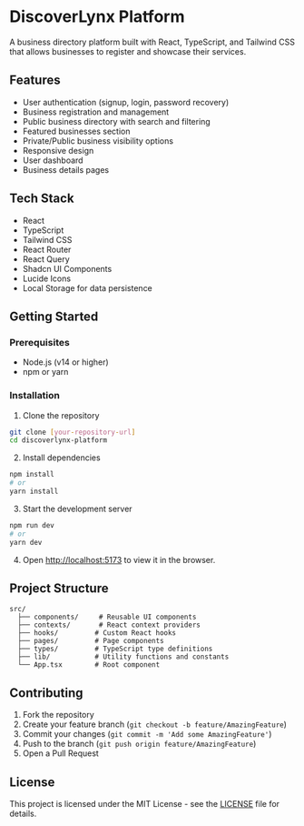 # DiscoverLynx Platform

A business directory platform built with React, TypeScript, and Tailwind CSS that allows businesses to register and showcase their services.

## Features

- User authentication (signup, login, password recovery)
- Business registration and management
- Public business directory with search and filtering
- Featured businesses section
- Private/Public business visibility options
- Responsive design
- User dashboard
- Business details pages

## Tech Stack

- React
- TypeScript
- Tailwind CSS
- React Router
- React Query
- Shadcn UI Components
- Lucide Icons
- Local Storage for data persistence

## Getting Started

### Prerequisites

- Node.js (v14 or higher)
- npm or yarn

### Installation

1. Clone the repository
```bash
git clone [your-repository-url]
cd discoverlynx-platform
```

2. Install dependencies
```bash
npm install
# or
yarn install
```

3. Start the development server
```bash
npm run dev
# or
yarn dev
```

4. Open [http://localhost:5173](http://localhost:5173) to view it in the browser.

## Project Structure

```
src/
  ├── components/     # Reusable UI components
  ├── contexts/       # React context providers
  ├── hooks/         # Custom React hooks
  ├── pages/         # Page components
  ├── types/         # TypeScript type definitions
  ├── lib/           # Utility functions and constants
  └── App.tsx        # Root component
```

## Contributing

1. Fork the repository
2. Create your feature branch (`git checkout -b feature/AmazingFeature`)
3. Commit your changes (`git commit -m 'Add some AmazingFeature'`)
4. Push to the branch (`git push origin feature/AmazingFeature`)
5. Open a Pull Request

## License

This project is licensed under the MIT License - see the [LICENSE](LICENSE) file for details.
